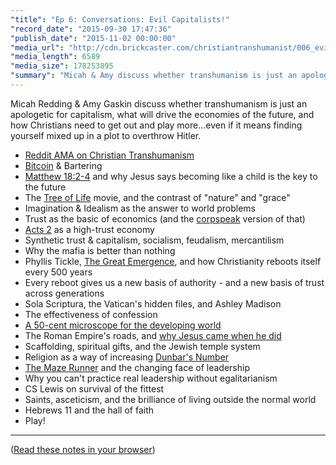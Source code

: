 ```yaml
---
"title": "Ep 6: Conversations: Evil Capitalists!"
"record_date": "2015-09-30 17:47:36"
"publish_date": "2015-11-02 00:00:00"
"media_url": "http://cdn.brickcaster.com/christiantranshumanist/006_evil_capitalists.mp3"
"media_length": 6589
"media_size": 178253895
"summary": "Micah & Amy discuss whether transhumanism is just an apologetic for capitalism, what will drive the economies of the future, and how Christians need to get out and play more…even if it means finding yourself mixed up in a plot to overthrow Hitler."
---
```


Micah Redding & Amy Gaskin discuss whether transhumanism is just an apologetic for capitalism, what will drive the economies of the future, and how Christians need to get out and play more...even if it means finding yourself mixed up in a plot to overthrow Hitler.

- [Reddit AMA on Christian Transhumanism](https://www.reddit.com/r/RadicalChristianity/comments/3hchql/ama_im_the_executive_director_of_the_christian/)
- [Bitcoin](http://www.coindesk.com/bitcoin-explained-five-year-old/) & Bartering
- [Matthew 18:2-4](https://www.biblegateway.com/passage/?search=Matthew+18:2-4) and why Jesus says becoming like a child is the key to the future
- The [Tree of Life](https://www.youtube.com/watch?v=WXRYA1dxP_0)  movie, and the contrast of "nature" and "grace"
- Imagination & Idealism as the answer to world problems
- Trust as the basic of economics (and the [corpspeak](http://www.speedoftrust.com/) version of that)
- [Acts 2](https://www.biblegateway.com/passage/?search=acts+2%3A42-47&version=NIV) as a high-trust economy
- Synthetic trust & capitalism, socialism, feudalism, mercantilism
- Why the mafia is better than nothing
- Phyllis Tickle, [The Great Emergence](http://amzn.to/1WrnOfX), and how Christianity reboots itself every 500 years
- Every reboot gives us a new basis of authority - and a new basis of trust across generations
- Sola Scriptura, the Vatican's hidden files, and Ashley Madison
- The effectiveness of confession
- [A 50-cent microscope for the developing world](https://www.ted.com/talks/manu_prakash_a_50_cent_microscope_that_folds_like_origami?language=en)
- The Roman Empire's roads, and [why Jesus came when he did](http://www.gotquestions.org/fullness-of-time.html)
- Scaffolding, spiritual gifts, and the Jewish temple system
- Religion as a way of increasing [Dunbar's Number](https://en.wikipedia.org/wiki/Dunbar%27s_number)
- [The Maze Runner](https://en.wikipedia.org/wiki/The_Maze_Runner) and the changing face of leadership
- Why you can't practice real leadership without egalitarianism
- CS Lewis on survival of the fittest
- Saints, asceticism, and the brilliance of living outside the normal world
- Hebrews 11 and the hall of faith
- Play!

---

([Read these notes in your browser](http://brickcaster.com/christiantranshumanist/6))